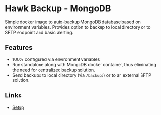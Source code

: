 # Hawk Backup - MongoDB

Simple docker image to auto-backup MongoDB database based on environment variables. Provides option to backup to local directory or to SFTP endpoint and basic alerting.

## Features

* 100% configured via environment variables
* Run standalone along with MongoDB docker container, thus eliminating the need for centralized backup solution.
* Send backups to local directory (via `/backups`) or to an external SFTP solution.
<!-- * Send basic alerting (Supported options: webhook, notifiers) -->

## Links

* [Setup](SETUP.md)

